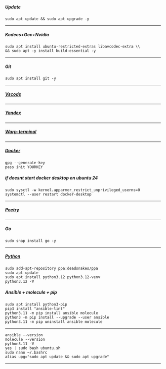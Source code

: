 ##### Update
```
sudo apt update && sudo apt upgrade -y
```
--------------------------------------------------------------------
##### Kodecs+Gcc+Nvidia
```
sudo apt install ubuntu-restricted-extras libavcodec-extra \\
&& sudo apt -y install build-essential -y
```
--------------------------------------------------------------------
##### Git
```
sudo apt install git -y
```
--------------------------------------------------------------------
##### [Vscode](https://code.visualstudio.com/)
--------------------------------------------------------------------
##### [Yandex](https://browser.yandex.ru)
--------------------------------------------------------------------
##### [Warp-terminal](https://www.warp.dev)
--------------------------------------------------------------------
##### [Docker](https://docs.docker.com/desktop/install/ubuntu/#install-docker-desktop)
```
gpg --generate-key
pass init YOURKEY
```
##### if doesnt start docker desktop on ubuntu 24
```
sudo sysctl -w kernel.apparmor_restrict_unprivileged_userns=0
systemctl --user restart docker-desktop
```
--------------------------------------------------------------------
##### [Poetry](https://python-poetry.org/docs/)
--------------------------------------------------------------------
##### Go
```
sudo snap install go -y
```
--------------------------------------------------------------------
##### [Python](https://github.com/morheus9/scripts_py)
```
sudo add-apt-repository ppa:deadsnakes/ppa
sudo apt update
sudo apt install python3.12 python3.12-venv
python3.12 -V
```




##### Ansible + molecule + pip
```
sudo apt install python3-pip
pip3 install "ansible-lint"
python3.11 -m pip install ansible molecule
python3 -m pip install --upgrade --user ansible
python3.11 -m pip uninstall ansible molecule
```
--------------------------------------------------------------------
```
ansible --version
molecule --version
python3.11 -V
yes | sudo bash ubuntu.sh
sudo nano ~/.bashrc
alias upg="sudo apt update && sudo apt upgrade"
```
____________________________________________________________________
